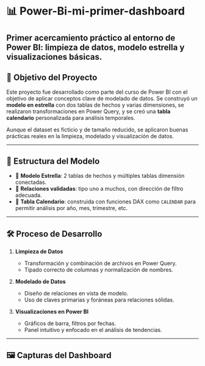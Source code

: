 # 📊  Power-Bi-mi-primer-dashboard
Primer acercamiento práctico al entorno de Power BI: limpieza de datos, modelo estrella y visualizaciones básicas.
---

## 🎯 Objetivo del Proyecto

Este proyecto fue desarrollado como parte del curso de Power BI con el objetivo de aplicar conceptos clave de modelado de datos. Se construyó un **modelo en estrella** con dos tablas de hechos y varias dimensiones, se realizaron transformaciones en Power Query, y se creó una **tabla calendario** personalizada para análisis temporales.

Aunque el dataset es ficticio y de tamaño reducido, se aplicaron buenas prácticas reales en la limpieza, modelado y visualización de datos.

---

## 🧱 Estructura del Modelo

- 🔹 **Modelo Estrella**: 2 tablas de hechos y múltiples tablas dimensión conectadas.
- 🔹 **Relaciones validadas**: tipo uno a muchos, con dirección de filtro adecuada.
- 🔹 **Tabla Calendario**: construida con funciones DAX como `CALENDAR` para permitir análisis por año, mes, trimestre, etc.

---

## 🛠️ Proceso de Desarrollo

1. **Limpieza de Datos**
   - Transformación y combinación de archivos en Power Query.
   - Tipado correcto de columnas y normalización de nombres.

2. **Modelado de Datos**
   - Diseño de relaciones en vista de modelo.
   - Uso de claves primarias y foráneas para relaciones sólidas.

3. **Visualizaciones en Power BI**
   - Gráficos de barra, filtros por fechas.
   - Panel intuitivo y enfocado en el análisis de tendencias.

---

## 🖼️ Capturas del Dashboard

